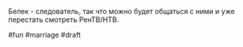 Белек - следователь, так что можно будет общаться с ними и уже перестать смотреть РенТВ/НТВ.

#fun #marriage
#draft
